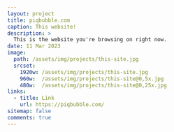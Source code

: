 ```yaml
---
layout: project
title: piqbubble.com
caption: This website!
description: >
  This is the website you're browsing on right now.
date: 11 Mar 2023
image: 
  path: /assets/img/projects/this-site.jpg
  srcset: 
    1920w: /assets/img/projects/this-site.jpg
    960w:  /assets/img/projects/this-site@0,5x.jpg
    480w:  /assets/img/projects/this-site@0,25x.jpg
links:
  - title: Link
    url: https://piqbubble.com/
sitemap: false
comments: true
---
```

